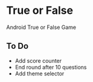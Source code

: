 # True or False
Android True or False Game

## To Do
- Add score counter
- End round after 10 questions
- Add theme selector
